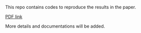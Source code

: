 This repo contains codes to reproduce the results in the paper.

[PDF link](https://arxiv.org/pdf/2006.05553.pdf)

More details and documentations will be added.
